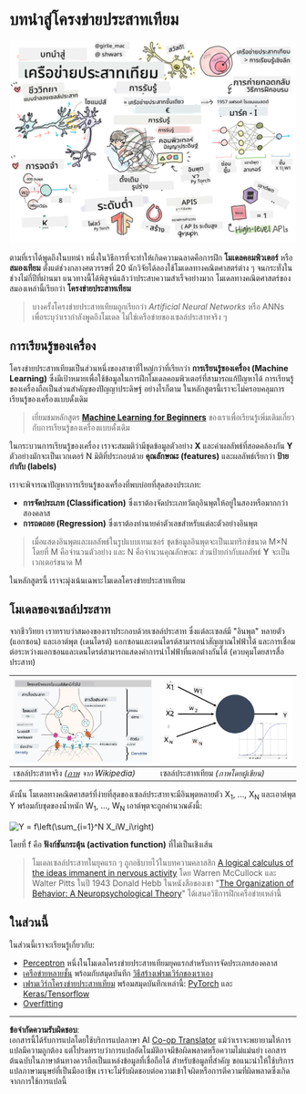 <!--
CO_OP_TRANSLATOR_METADATA:
{
  "original_hash": "1c6b8c7c1778a35fc1139b7f2aecb7b3",
  "translation_date": "2025-08-29T09:07:27+00:00",
  "source_file": "lessons/3-NeuralNetworks/README.md",
  "language_code": "th"
}
-->
# บทนำสู่โครงข่ายประสาทเทียม

![สรุปเนื้อหาเบื้องต้นเกี่ยวกับโครงข่ายประสาทในรูปแบบภาพวาด](../../../../translated_images/ai-neuralnetworks.1c687ae40bc86e834f497844866a26d3e0886650a67a4bbe29442e2f157d3b18.th.png)

ตามที่เราได้พูดถึงในบทนำ หนึ่งในวิธีการที่จะทำให้เกิดความฉลาดคือการฝึก **โมเดลคอมพิวเตอร์** หรือ **สมองเทียม** ตั้งแต่ช่วงกลางศตวรรษที่ 20 นักวิจัยได้ลองใช้โมเดลทางคณิตศาสตร์ต่าง ๆ จนกระทั่งในช่วงไม่กี่ปีที่ผ่านมา แนวทางนี้ได้พิสูจน์แล้วว่าประสบความสำเร็จอย่างมาก โมเดลทางคณิตศาสตร์ของสมองเหล่านี้เรียกว่า **โครงข่ายประสาทเทียม**

> บางครั้งโครงข่ายประสาทเทียมถูกเรียกว่า *Artificial Neural Networks* หรือ ANNs เพื่อระบุว่าเรากำลังพูดถึงโมเดล ไม่ใช่เครือข่ายของเซลล์ประสาทจริง ๆ

## การเรียนรู้ของเครื่อง

โครงข่ายประสาทเทียมเป็นส่วนหนึ่งของสาขาที่ใหญ่กว่าที่เรียกว่า **การเรียนรู้ของเครื่อง (Machine Learning)** ซึ่งมีเป้าหมายเพื่อใช้ข้อมูลในการฝึกโมเดลคอมพิวเตอร์ที่สามารถแก้ปัญหาได้ การเรียนรู้ของเครื่องถือเป็นส่วนสำคัญของปัญญาประดิษฐ์ อย่างไรก็ตาม ในหลักสูตรนี้เราจะไม่ครอบคลุมการเรียนรู้ของเครื่องแบบดั้งเดิม

> เยี่ยมชมหลักสูตร **[Machine Learning for Beginners](http://github.com/microsoft/ml-for-beginners)** ของเราเพื่อเรียนรู้เพิ่มเติมเกี่ยวกับการเรียนรู้ของเครื่องแบบดั้งเดิม

ในกระบวนการเรียนรู้ของเครื่อง เราจะสมมติว่ามีชุดข้อมูลตัวอย่าง **X** และค่าผลลัพธ์ที่สอดคล้องกัน **Y** ตัวอย่างมักจะเป็นเวกเตอร์ N มิติที่ประกอบด้วย **คุณลักษณะ (features)** และผลลัพธ์เรียกว่า **ป้ายกำกับ (labels)**

เราจะพิจารณาปัญหาการเรียนรู้ของเครื่องที่พบบ่อยที่สุดสองประเภท:

* **การจัดประเภท (Classification)** ซึ่งเราต้องจัดประเภทวัตถุอินพุตให้อยู่ในสองหรือมากกว่าสองคลาส
* **การถดถอย (Regression)** ซึ่งเราต้องทำนายค่าตัวเลขสำหรับแต่ละตัวอย่างอินพุต

> เมื่อแสดงอินพุตและผลลัพธ์ในรูปแบบเทนเซอร์ ชุดข้อมูลอินพุตจะเป็นเมทริกซ์ขนาด M×N โดยที่ M คือจำนวนตัวอย่าง และ N คือจำนวนคุณลักษณะ ส่วนป้ายกำกับผลลัพธ์ **Y** จะเป็นเวกเตอร์ขนาด M

ในหลักสูตรนี้ เราจะมุ่งเน้นเฉพาะโมเดลโครงข่ายประสาทเทียม

## โมเดลของเซลล์ประสาท

จากชีววิทยา เราทราบว่าสมองของเราประกอบด้วยเซลล์ประสาท ซึ่งแต่ละเซลล์มี "อินพุต" หลายตัว (แอกซอน) และเอาต์พุต (เดนไดรต์) แอกซอนและเดนไดรต์สามารถนำสัญญาณไฟฟ้าได้ และการเชื่อมต่อระหว่างแอกซอนและเดนไดรต์สามารถแสดงค่าการนำไฟฟ้าที่แตกต่างกันได้ (ควบคุมโดยสารสื่อประสาท)

![โมเดลของเซลล์ประสาท](../../../../translated_images/synapse-wikipedia.ed20a9e4726ea1c6a3ce8fec51c0b9bec6181946dca0fe4e829bc12fa3bacf01.th.jpg) | ![โมเดลของเซลล์ประสาท](../../../../translated_images/artneuron.1a5daa88d20ebe6f5824ddb89fba0bdaaf49f67e8230c1afbec42909df1fc17e.th.png)
----|----
เซลล์ประสาทจริง *([ภาพ](https://en.wikipedia.org/wiki/Synapse#/media/File:SynapseSchematic_lines.svg) จาก Wikipedia)* | เซลล์ประสาทเทียม *(ภาพโดยผู้เขียน)*

ดังนั้น โมเดลทางคณิตศาสตร์ที่ง่ายที่สุดของเซลล์ประสาทจะมีอินพุตหลายตัว X<sub>1</sub>, ..., X<sub>N</sub> และเอาต์พุต Y พร้อมกับชุดของน้ำหนัก W<sub>1</sub>, ..., W<sub>N</sub> เอาต์พุตจะถูกคำนวณดังนี้:

<img src="images/netout.png" alt="Y = f\left(\sum_{i=1}^N X_iW_i\right)" width="131" height="53" align="center"/>

โดยที่ f คือ **ฟังก์ชันกระตุ้น (activation function)** ที่ไม่เป็นเชิงเส้น

> โมเดลเซลล์ประสาทในยุคแรก ๆ ถูกอธิบายไว้ในบทความคลาสสิก [A logical calculus of the ideas immanent in nervous activity](https://www.cs.cmu.edu/~./epxing/Class/10715/reading/McCulloch.and.Pitts.pdf) โดย Warren McCullock และ Walter Pitts ในปี 1943 Donald Hebb ในหนังสือของเขา "[The Organization of Behavior: A Neuropsychological Theory](https://books.google.com/books?id=VNetYrB8EBoC)" ได้เสนอวิธีการฝึกเครือข่ายเหล่านี้

## ในส่วนนี้

ในส่วนนี้เราจะเรียนรู้เกี่ยวกับ:
* [Perceptron](03-Perceptron/README.md) หนึ่งในโมเดลโครงข่ายประสาทเทียมยุคแรกสำหรับการจัดประเภทสองคลาส
* [เครือข่ายหลายชั้น](04-OwnFramework/README.md) พร้อมกับสมุดบันทึก [วิธีสร้างเฟรมเวิร์กของเราเอง](04-OwnFramework/OwnFramework.ipynb)
* [เฟรมเวิร์กโครงข่ายประสาทเทียม](05-Frameworks/README.md) พร้อมสมุดบันทึกเหล่านี้: [PyTorch](05-Frameworks/IntroPyTorch.ipynb) และ [Keras/Tensorflow](05-Frameworks/IntroKerasTF.ipynb)
* [Overfitting](../../../../lessons/3-NeuralNetworks/05-Frameworks)

---

**ข้อจำกัดความรับผิดชอบ**:  
เอกสารนี้ได้รับการแปลโดยใช้บริการแปลภาษา AI [Co-op Translator](https://github.com/Azure/co-op-translator) แม้ว่าเราจะพยายามให้การแปลมีความถูกต้อง แต่โปรดทราบว่าการแปลอัตโนมัติอาจมีข้อผิดพลาดหรือความไม่แม่นยำ เอกสารต้นฉบับในภาษาต้นทางควรถือเป็นแหล่งข้อมูลที่เชื่อถือได้ สำหรับข้อมูลที่สำคัญ ขอแนะนำให้ใช้บริการแปลภาษามนุษย์ที่เป็นมืออาชีพ เราจะไม่รับผิดชอบต่อความเข้าใจผิดหรือการตีความที่ผิดพลาดซึ่งเกิดจากการใช้การแปลนี้
